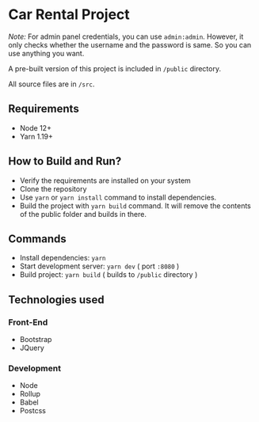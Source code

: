 # Car Rental Project

*Note:* For admin panel credentials, you can use `admin:admin`. However, it only checks whether the username and the password is same. So you can use anything you want.

A pre-built version of this project is included in `/public` directory.

All source files are in `/src`.

## Requirements
- Node 12+
- Yarn 1.19+

## How to Build and Run?
- Verify the requirements are installed on your system
- Clone the repository
- Use `yarn` or `yarn install` command to install dependencies.
- Build the project with `yarn build` command. It will remove the contents of the public folder and builds in there.

## Commands
- Install dependencies: `yarn`
- Start development server: `yarn dev` ( port `:8080` )
- Build project: `yarn build`
( builds to `/public` directory )

## Technologies used

### Front-End
- Bootstrap
- JQuery

### Development
- Node
- Rollup
- Babel
- Postcss

